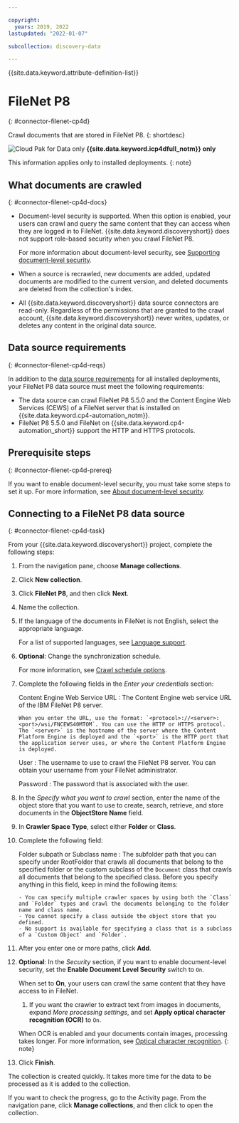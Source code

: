 ```yaml
---

copyright:
  years: 2019, 2022
lastupdated: "2022-01-07"

subcollection: discovery-data

---
```


{{site.data.keyword.attribute-definition-list}}

# FileNet P8
{: #connector-filenet-cp4d}

Crawl documents that are stored in FileNet P8.
{: shortdesc}

![Cloud Pak for Data only](images/desktop.png) **{{site.data.keyword.icp4dfull_notm}} only**

This information applies only to installed deployments.
{: note}

## What documents are crawled
{: #connector-filenet-cp4d-docs}

- Document-level security is supported. When this option is enabled, your users can crawl and query the same content that they can access when they are logged in to FileNet. {{site.data.keyword.discoveryshort}} does not support role-based security when you crawl FileNet P8.

   For more information about document-level security, see [Supporting document-level security](/docs/discovery-data?topic=discovery-data-collection-types#configuredls).
- When a source is recrawled, new documents are added, updated documents are modified to the current version, and deleted documents are deleted from the collection's index.
- All {{site.data.keyword.discoveryshort}} data source connectors are read-only. Regardless of the permissions that are granted to the crawl account, {{site.data.keyword.discoveryshort}} never writes, updates, or deletes any content in the original data source.

## Data source requirements
{: #connector-filenet-cp4d-reqs}

In addition to the [data source requirements](/docs/discovery-data?topic=discovery-data-collection-types#requirements) for all installed deployments, your FileNet P8 data source must meet the following requirements:

- The data source can crawl FileNet P8 5.5.0 and the Content Engine Web Services (CEWS) of a FileNet server that is installed on {{site.data.keyword.cp4-automation_notm}}.
- FileNet P8 5.5.0 and FileNet on {{site.data.keyword.cp4-automation_short}} support the HTTP and HTTPS protocols.

## Prerequisite steps
{: #connector-filenet-cp4d-prereq}

If you want to enable document-level security, you must take some steps to set it up. For more information, see [About document-level security](/docs/discovery-data?topic=discovery-data-collection-types#configuredls).

## Connecting to a FileNet P8 data source
{: #connector-filenet-cp4d-task}

From your {{site.data.keyword.discoveryshort}} project, complete the following steps:

1.  From the navigation pane, choose **Manage collections**.
1.  Click **New collection**.
1.  Click **FileNet P8**, and then click **Next**.
1.  Name the collection.
1.  If the language of the documents in FileNet is not English, select the appropriate language.

    For a list of supported languages, see [Language support](/docs/discovery-data?topic=discovery-data-language-support).
1.  **Optional**: Change the synchronization schedule.

    For more information, see [Crawl schedule options](/docs/discovery-data?topic=discovery-data-collections#crawlschedule).
1.  Complete the following fields in the *Enter your credentials* section:

    Content Engine Web Service URL
    :   The Content Engine web service URL of the IBM FileNet P8 server.

        When you enter the URL, use the format: `<protocol>://<server>:<port>/wsi/FNCEWS40MTOM`. You can use the HTTP or HTTPS protocol. The `<server>` is the hostname of the server where the Content Platform Engine is deployed and the `<port>` is the HTTP port that the application server uses, or where the Content Platform Engine is deployed.

    User
    :  The username to use to crawl the FileNet P8 server. You can obtain your username from your FileNet administrator.

    Password
    :   The password that is associated with the user.

1.  In the *Specify what you want to crawl* section, enter the name of the object store that you want to use to create, search, retrieve, and store documents in the **ObjectStore Name** field.
1.  In **Crawler Space Type**, select either **Folder** or **Class**.
1.  Complete the following field:

    Folder subpath or Subclass name
    :   The subfolder path that you can specify under RootFolder that crawls all documents that belong to the specified folder or the custom subclass of the `Document` class that crawls all documents that belong to the specified class. Before you specify anything in this field, keep in mind the following items:

        - You can specify multiple crawler spaces by using both the `Class` and `Folder` types and crawl the documents belonging to the folder name and class name.
        - You cannot specify a class outside the object store that you defined.
        - No support is available for specifying a class that is a subclass of a `Custom Object` and `Folder`.

1. After you enter one or more paths, click **Add**.
1.  **Optional**: In the *Security* section, if you want to enable document-level security, set the **Enable Document Level Security** switch to `On`.

      When set to **On**, your users can crawl the same content that they have access to in FileNet.
    1.  If you want the crawler to extract text from images in documents, expand *More processing settings*, and set **Apply optical character recognition (OCR)** to `On`.

    When OCR is enabled and your documents contain images, processing takes longer. For more information, see [Optical character recognition](/docs/discovery-data?topic=discovery-data-collections#ocr).
    {: note}

1. Click **Finish**.

The collection is created quickly. It takes more time for the data to be processed as it is added to the collection.

If you want to check the progress, go to the Activity page. From the navigation pane, click **Manage collections**, and then click to open the collection.
